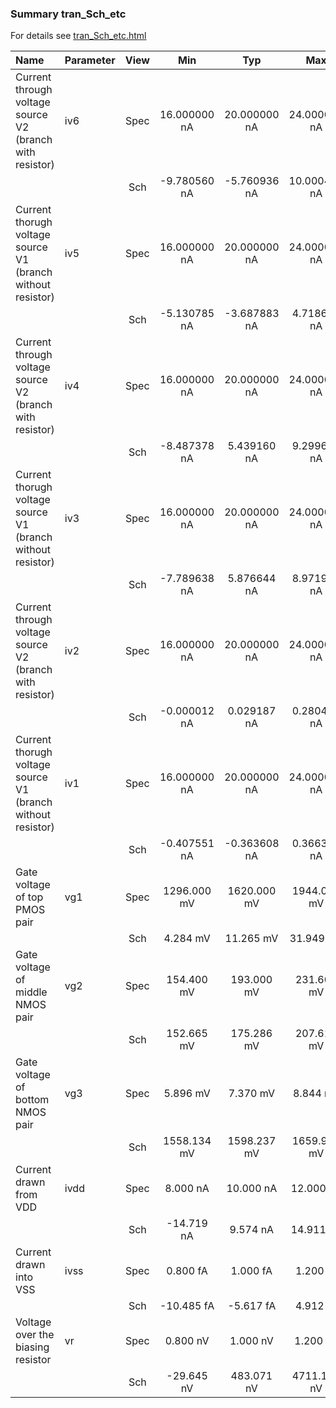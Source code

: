 ### Summary tran_Sch_etc

For details see <a href='tran_Sch_etc.html'>tran_Sch_etc.html</a>

|**Name**|**Parameter**|**View**|**Min** | **Typ** | **Max**|
|:---|:---|:---:|:---:|:---:|:---:|
|Current through voltage source V2 (branch with resistor)|iv6 | Spec | 16.000000 nA | 20.000000 nA | 24.000000 nA |
| | | Sch|-9.780560 nA | -5.760936 nA | 10.000410 nA |
|Current thorugh voltage source V1 (branch without resistor)|iv5 | Spec | 16.000000 nA | 20.000000 nA | 24.000000 nA |
| | | Sch|-5.130785 nA | -3.687883 nA | 4.718626 nA |
|Current through voltage source V2 (branch with resistor)|iv4 | Spec | 16.000000 nA | 20.000000 nA | 24.000000 nA |
| | | Sch|-8.487378 nA | 5.439160 nA | 9.299643 nA |
|Current thorugh voltage source V1 (branch without resistor)|iv3 | Spec | 16.000000 nA | 20.000000 nA | 24.000000 nA |
| | | Sch|-7.789638 nA | 5.876644 nA | 8.971975 nA |
|Current through voltage source V2 (branch with resistor)|iv2 | Spec | 16.000000 nA | 20.000000 nA | 24.000000 nA |
| | | Sch|-0.000012 nA | 0.029187 nA | 0.280467 nA |
|Current thorugh voltage source V1 (branch without resistor)|iv1 | Spec | 16.000000 nA | 20.000000 nA | 24.000000 nA |
| | | Sch|-0.407551 nA | -0.363608 nA | 0.366350 nA |
|Gate voltage of top PMOS pair|vg1 | Spec | 1296.000 mV | 1620.000 mV | 1944.000 mV |
| | | Sch|4.284 mV | 11.265 mV | 31.949 mV |
|Gate voltage of middle NMOS pair|vg2 | Spec | 154.400 mV | 193.000 mV | 231.600 mV |
| | | Sch|152.665 mV | 175.286 mV | 207.617 mV |
|Gate voltage of bottom NMOS pair|vg3 | Spec | 5.896 mV | 7.370 mV | 8.844 mV |
| | | Sch|1558.134 mV | 1598.237 mV | 1659.914 mV |
|Current drawn from VDD|ivdd | Spec | 8.000 nA | 10.000 nA | 12.000 nA |
| | | Sch|-14.719 nA | 9.574 nA | 14.911 nA |
|Current drawn into VSS|ivss | Spec | 0.800 fA | 1.000 fA | 1.200 fA |
| | | Sch|-10.485 fA | -5.617 fA | 4.912 fA |
|Voltage over the biasing resistor|vr | Spec | 0.800 nV | 1.000 nV | 1.200 nV |
| | | Sch|-29.645 nV | 483.071 nV | 4711.163 nV |
